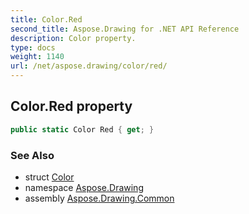 ```yaml
---
title: Color.Red
second_title: Aspose.Drawing for .NET API Reference
description: Color property. 
type: docs
weight: 1140
url: /net/aspose.drawing/color/red/
---
```

## Color.Red property

```csharp
public static Color Red { get; }
```

### See Also

* struct [Color](../)
* namespace [Aspose.Drawing](../../color/)
* assembly [Aspose.Drawing.Common](../../../)


